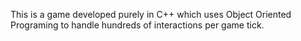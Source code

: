 This is a game developed purely in C++ which uses Object Oriented Programing to handle hundreds of interactions per game tick.
